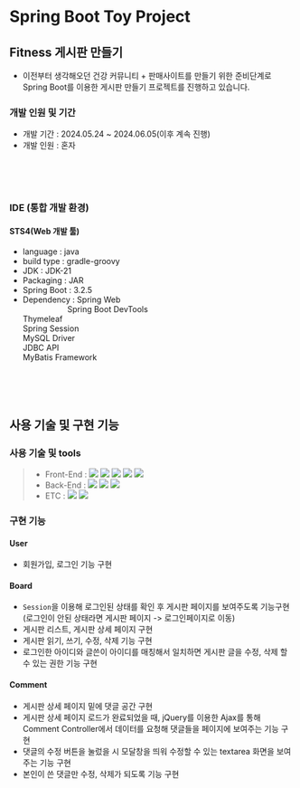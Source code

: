 # Spring Boot Toy Project

## Fitness 게시판 만들기

- 이전부터 생각해오던 건강 커뮤니티 + 판매사이트를 만들기 위한 준비단계로 Spring Boot를 이용한 게시판 만들기 프로젝트를 진행하고 있습니다.

### 개발 인원 및 기간

- 개발 기간 : 2024.05.24 ~ 2024.06.05(이후 계속 진행)
- 개발 인원 : 혼자


<br>
<br>
<br>


### IDE (통합 개발 환경)

#### STS4(Web 개발 툴)                      
- language : java
- build type : gradle-groovy
- JDK : JDK-21
- Packaging : JAR
- Spring Boot : 3.2.5
- Dependency : Spring Web <br>
&nbsp;&nbsp;&nbsp;&nbsp;&nbsp;&nbsp;&nbsp;&nbsp;&nbsp;&nbsp;&nbsp;&nbsp;&nbsp;&nbsp;&nbsp;&nbsp;&nbsp;&nbsp;&nbsp;&nbsp;Spring Boot DevTools <br>
               Thymeleaf <br>
               Spring Session <br>
               MySQL Driver <br>
               JDBC API <br>
               MyBatis Framework

<br>
<br>
<br>

## 사용 기술 및 구현 기능


### 사용 기술 및 tools
> - Front-End : <img src="https://img.shields.io/badge/ES6+-F7DF1E?style=for-the-badge&logo=javascript&logoColor=white"/>&nbsp;<img src="https://img.shields.io/badge/jQuery-CA4245?style=for-the-badge&logo=jQuery&logoColor=white"/>&nbsp;<img src="https://img.shields.io/badge/Ajax-338000?style=for-the-badge&logo=AJAX&logoColor=white"/>&nbsp;<img src="https://img.shields.io/badge/HTML5-61DAFB?style=for-the-badge&logo=html5&logoColor=white"/>&nbsp;<img src="https://img.shields.io/badge/CSS-CC6699?style=for-the-badge&logo=css3&logoColor=white"/>
> - Back-End : <img src="https://img.shields.io/badge/Java-787878?style=for-the-badge&logo=java&logoColor=white"/>&nbsp;<img src="https://img.shields.io/badge/SpringBoot-338000?style=for-the-badge&logo=SpringBoot&logoColor=white"/>&nbsp;<img src="https://img.shields.io/badge/MYSQL 8.0-148CFF?style=for-the-badge&logo=MySQL&logoColor=white"/>&nbsp;
> - ETC : <img src="https://img.shields.io/badge/Git-F05032?style=for-the-badge&logo=Git&logoColor=white"/>&nbsp;<img src="https://img.shields.io/badge/Github-181717?style=for-the-badge&logo=Github&logoColor=white"/>





### 구현 기능

#### User

- 회원가입, 로그인 기능 구현

#### Board

- `Session`을 이용해 로그인된 상태를 확인 후 게시판 페이지를 보여주도록 기능구현 (로그인이 안된 상태라면 게시판 페이지 -> 로그인페이지로 이동)
- 게시판 리스트, 게시판 상세 페이지 구현
- 게시판 읽기, 쓰기, 수정, 삭제 기능 구현
- 로그인한 아이디와 글쓴이 아이디를 매칭해서 일치하면 게시판 글을 수정, 삭제 할 수 있는 권한 기능 구현

#### Comment

- 게시판 상세 페이지 밑에 댓글 공간 구현
- 게시판 상세 페이지 로드가 완료되었을 때, jQuery를 이용한 Ajax를 통해 Comment Controller에서 데이터를 요청해 댓글들을 페이지에 보여주는 기능 구현
- 댓글의 수정 버튼을 눌렀을 시 모달창을 띄워 수정할 수 있는 textarea 화면을 보여주는 기능 구현
- 본인이 쓴 댓글만 수정, 삭제가 되도록 기능 구현
